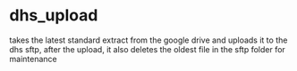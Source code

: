 # dhs_upload

takes the latest standard extract from the google drive and uploads it to the dhs sftp, after the upload, it also deletes the oldest file in the sftp folder for maintenance
